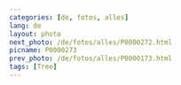 ```yaml
---
categories: [de, fotos, alles]
lang: de
layout: photo
next_photo: /de/fotos/alles/P0000272.html
picname: P0000273
prev_photo: /de/fotos/alles/P0000173.html
tags: [Tree]
---
```

